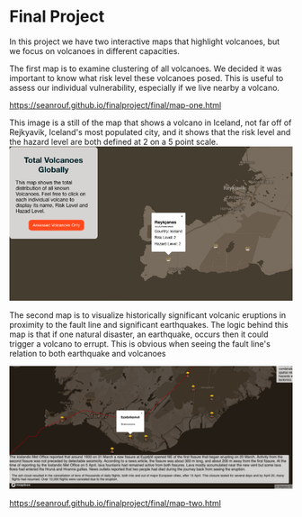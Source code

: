 # Final Project


In this project we have two interactive maps that highlight volcanoes, but we focus on volcanoes in different capacities. 


The first map is to examine clustering of all volcanoes. We decided it was important to know what risk level these volcanoes posed. This is useful to assess our individual vulnerability, especially if we live nearby a volcano. 

https://seanrouf.github.io/finalproject/final/map-one.html

This image is a still of the map that shows a volcano in Iceland, not far off of Rejkyavik, Iceland's most populated city, and it shows that the risk level and the hazard level are both defined at 2 on a 5 point scale. 
![alt text](https://raw.githubusercontent.com/UBC-GEOB472-Spring2020/ezizic-web/master/Risk.png "Logo Title Text 1")




The second map is to visualize historically significant volcanic eruptions in proximity to the fault line and significant earthquakes. The logic behind this map is that if one natural disaster, an earthquake, occurs then it could trigger a volcano to errupt. This is obvious when seeing the fault line's relation to both earthquake and volcanoes




 
 
![alt text](https://raw.githubusercontent.com/UBC-GEOB472-Spring2020/ezizic-web/master/Earthquake_prox.png
 "Logo Title Text 1")

https://seanrouf.github.io/finalproject/final/map-two.html

